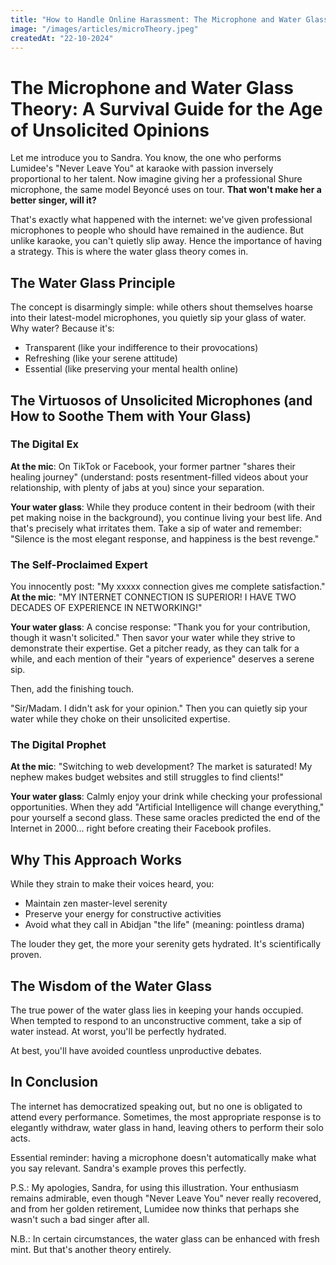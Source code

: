 ```yaml
---
title: "How to Handle Online Harassment: The Microphone and Water Glass Theory"
image: "/images/articles/microTheory.jpeg"
createdAt: "22-10-2024"
---
```


# The Microphone and Water Glass Theory: A Survival Guide for the Age of Unsolicited Opinions

Let me introduce you to Sandra.
You know, the one who performs Lumidee's "Never Leave You" at karaoke with passion inversely proportional to her talent.
Now imagine giving her a professional Shure microphone, the same model Beyoncé uses on tour.
**That won't make her a better singer, will it?**

That's exactly what happened with the internet: we've given professional microphones to people who should have remained in the audience. But unlike karaoke, you can't quietly slip away. Hence the importance of having a strategy. This is where the water glass theory comes in.

## The Water Glass Principle

The concept is disarmingly simple: while others shout themselves hoarse into their latest-model microphones, you quietly sip your glass of water. Why water? Because it's:

- Transparent (like your indifference to their provocations)
- Refreshing (like your serene attitude)
- Essential (like preserving your mental health online)

## The Virtuosos of Unsolicited Microphones (and How to Soothe Them with Your Glass)

### The Digital Ex

**At the mic**: On TikTok or Facebook, your former partner "shares their healing journey" (understand: posts resentment-filled videos about your relationship, with plenty of jabs at you) since your separation.

**Your water glass**: While they produce content in their bedroom (with their pet making noise in the background), you continue living your best life.
And that's precisely what irritates them.
Take a sip of water and remember: "Silence is the most elegant response, and happiness is the best revenge."

### The Self-Proclaimed Expert

You innocently post: "My xxxxx connection gives me complete satisfaction."
**At the mic**: "MY INTERNET CONNECTION IS SUPERIOR! I HAVE TWO DECADES OF EXPERIENCE IN NETWORKING!"

**Your water glass**: A concise response: "Thank you for your contribution, though it wasn't solicited."
Then savor your water while they strive to demonstrate their expertise. Get a pitcher ready, as they can talk for a while, and each mention of their "years of experience" deserves a serene sip.

Then, add the finishing touch.

"Sir/Madam. I didn't ask for your opinion."
Then you can quietly sip your water while they choke on their unsolicited expertise.

### The Digital Prophet

**At the mic**: "Switching to web development? The market is saturated! My nephew makes budget websites and still struggles to find clients!"

**Your water glass**: Calmly enjoy your drink while checking your professional opportunities. When they add "Artificial Intelligence will change everything," pour yourself a second glass. These same oracles predicted the end of the Internet in 2000... right before creating their Facebook profiles.

## Why This Approach Works

While they strain to make their voices heard, you:

- Maintain zen master-level serenity
- Preserve your energy for constructive activities
- Avoid what they call in Abidjan "the life" (meaning: pointless drama)

The louder they get, the more your serenity gets hydrated. It's scientifically proven.

## The Wisdom of the Water Glass

The true power of the water glass lies in keeping your hands occupied. When tempted to respond to an unconstructive comment, take a sip of water instead. At worst, you'll be perfectly hydrated.

At best, you'll have avoided countless unproductive debates.

## In Conclusion

The internet has democratized speaking out, but no one is obligated to attend every performance. Sometimes, the most appropriate response is to elegantly withdraw, water glass in hand, leaving others to perform their solo acts.

Essential reminder: having a microphone doesn't automatically make what you say relevant. Sandra's example proves this perfectly.

P.S.: My apologies, Sandra, for using this illustration. Your enthusiasm remains admirable, even though "Never Leave You" never really recovered, and from her golden retirement, Lumidee now thinks that perhaps she wasn't such a bad singer after all.

N.B.: In certain circumstances, the water glass can be enhanced with fresh mint. But that's another theory entirely.
